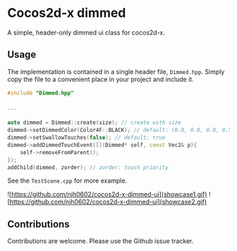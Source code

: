 Cocos2d-x dimmed
============================

A simple, header-only dimmed ui class for cocos2d-x.



## Usage

The implementation is contained in a single header file, `Dimmed.hpp`. Simply copy
the file to a convenient place in your project and include it.

~~~cpp
#include "Dimmed.hpp"

...

auto dimmed = Dimmed::create(size); // create with size
dimmed->setDimmedColor(Color4F::BLACK); // default: (0.0, 0.0, 0.0, 0.5)
dimmed->setSwallowTouches(false); // default: true
dimmed->addDimmedTouchEvent([](Dimmed* self, const Vec2& p){ 
    self->removeFromParent(); 
});
addChild(dimmed, zorder); // zorder: touch priority
~~~

See the `TestScene.cpp` for more example.



![https://github.com/njh0602/cocos2d-x-dimmed-ui](showcase1.gif)
![https://github.com/njh0602/cocos2d-x-dimmed-ui](showcase2.gif)



Contributions
-------------

Contributions are welcome. Please use the Github issue tracker.
